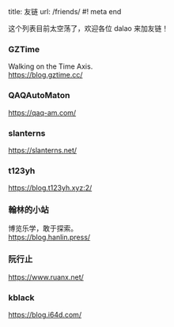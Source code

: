 title: 友链
url: /friends/
#! meta end

这个列表目前太空荡了，欢迎各位 dalao 来加友链！

### GZTime
Walking on the Time Axis.  
https://blog.gztime.cc/

### QAQAutoMaton
https://qaq-am.com/

### slanterns
https://slanterns.net/

### t123yh
https://blog.t123yh.xyz:2/

### 翰林的小站
博览乐学，敢于探索。  
https://blog.hanlin.press/

### 阮行止
https://www.ruanx.net/

### kblack
https://blog.i64d.com/